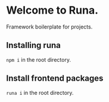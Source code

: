 # Welcome to Runa.

Framework boilerplate for projects.

## Installing runa

`npm i` in the root directory.

## Install frontend packages

`runa i` in the root directory.